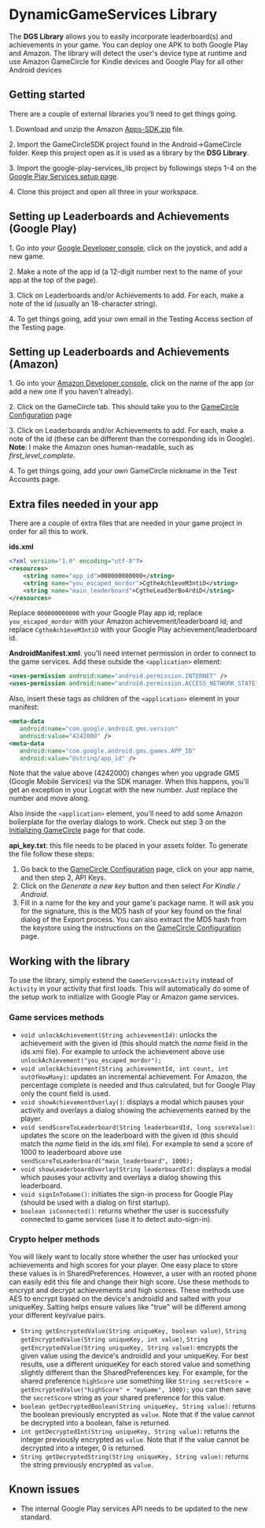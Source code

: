 # DynamicGameServices Library

The **DGS Library** allows you to easily incorporate leaderboard(s) and achievements in your game. You can deploy one APK to both Google Play and Amazon. The library will detect the user's device type at runtime and use Amazon GameCircle for Kindle devices and Google Play for all other Android devices

## Getting started

There are a couple of external libraries you'll need to get things going.

1\. Download and unzip the Amazon [Apps-SDK.zip](https://developer.amazon.com/public/resources/development-tools/sdk) file. 

2\. Import the GameCircleSDK project found in the Android-&gt;GameCircle folder. Keep this project open as it is used as a library by the **DSG Library**.

3\. Import the google-play-services_lib project by followings steps 1-4 on the [Google Play Services setup page](http://developer.android.com/google/play-services/setup.html#Install). 

4\. Clone this project and open all three in your workspace.

## Setting up Leaderboards and Achievements (Google Play)

1\. Go into your [Google Developer console](https://play.google.com/apps/publish/), click on the joystick, and add a new game. 

2\. Make a note of the app id (a 12-digit number next to the name of your app at the top of the page).

3\. Click on Leaderboards and/or Achievements to add. For each, make a note of the id (usually an 18-character string).

4\. To get things going, add your own email in the Testing Access section of the Testing page.

## Setting up Leaderboards and Achievements (Amazon)

1\. Go into your [Amazon Developer console](https://developer.amazon.com/home.html), click on the name of the app (or add a new one if you haven't already). 

2\. Click on the GameCircle tab. This should take you to the [GameCircle Configuration](https://developer.amazon.com/gc/cfg/index.html) page

3\. Click on Leaderboards and/or Achievements to add. For each, make a note of the id (these can be different than the corresponding ids in Google). **Note**: I make the Amazon ones human-readable, such as _first_level_complete_.

4\. To get things going, add your own GameCircle nickname in the Test Accounts page.

## Extra files needed in your app

There are a couple of extra files that are needed in your game project in order for all this to work.

**ids.xml**
```xml
<?xml version="1.0" encoding="utf-8"?>
<resources>
    <string name="app_id">000000000000</string>
    <string name="you_escaped_mordor">CgtheAch1eveM3ntiD</string>
    <string name="main_leaderboard">CgtheLead3erBo4rdiD</string>
</resources>
```
Replace `000000000000` with your Google Play app id; replace `you_escaped_mordor` with your Amazon achievement/leaderboard id; and replace `CgtheAch1eveM3ntiD` with your Google Play achievement/leaderboard id. 

**AndroidManifest.xml**: you'll need internet permission in order to connect to the game services. Add these outside the `<application>` element:
```xml
<uses-permission android:name="android.permission.INTERNET" />
<uses-permission android:name="android.permission.ACCESS_NETWORK_STATE" />
```

Also, insert these tags as children of the `<application>` element in your manifest: 
```xml
<meta-data
   android:name="com.google.android.gms.version"
   android:value="4242000" />
<meta-data
   android:name="com.google.android.gms.games.APP_ID"
   android:value="@string/app_id" />
```
Note that the value above (4242000) changes when you upgrade GMS (Google Mobile Services) via the SDK manager. When this happens, you'll get an exception in your Logcat with the new number. Just replace the number and move along.

Also inside the `<application>` element, you'll need to add some Amazon boilerplate for the overlay dialogs to work. Check out step 3 on the [Initializing GameCircle](https://developer.amazon.com/public/apis/engage/gamecircle/docs/initialize-android#Step%203.%20Update%20your%20AndroidManifest.xml%20File) page for that code.

**api_key.txt**: this file needs to be placed in your assets folder. To generate the file follow these steps:
  1. Go back to the [GameCircle Configuration](https://developer.amazon.com/gc/cfg/index.html) page, click on your app name, and then step 2, API Keys.
  2. Click on the _Generate a new key_ button and then select _For Kindle / Android_.
  3. Fill in a name for the key and your game's package name. It will ask you for the signature, this is the MD5 hash of your key found on the final dialog of the Export process. You can also extract the MD5 hash from the keystore using the instructions on the [GameCircle Configuration](https://developer.amazon.com/public/apis/engage/gamecircle/docs/create-a-gamecircle-configuration#Step%202:%20Generate%20API%20Keys) page.

## Working with the library

To use the library, simply extend the `GameServicesActivity` instead of `Activity` in your activity that first loads. This will automatically do some of the setup work to initialize with Google Play or Amazon game services.

### Game services methods

*   `void unlockAchievement(String achievementId)`: unlocks the achievement with the given id (this should match the _name_ field in the ids.xml file). For example to unlock the achievement above use `unlockAchievement("you_escaped_mordor");` 
*   `void unlockAchievement(String achievementId, int count, int outOfHowMany)`: updates an incremental achievement. For Amazon, the percentage complete is needed and thus calculated, but for Google Play only the count field is used.
*   `void showAchievementOverlay()`: displays a modal which pauses your activity and overlays a dialog showing the achievements earned by the player.
*   `void sendScoreToLeaderboard(String leaderboardId, long scoreValue)`: updates the score on the leaderboard with the given id (this should match the _name_ field in the ids.xml file). For example to send a score of 1000 to leaderboard above use `sendScoreToLeaderboard("main_leaderboard", 1000);`
*   `void showLeaderboardOverlay(String leaderboardId)`: displays a modal which pauses your activity and overlays a dialog showing this leaderboard.
*   `void signInToGame()`: initiates the sign-in process for Google Play (should be used with a dialog on first startup).
*   `boolean isConnected()`: returns whether the user is successfully connected to game services (use it to detect auto-sign-in).

### Crypto helper methods

You will likely want to locally store whether the user has unlocked your achievements and high scores for your player. One easy place to store these values is in SharedPreferences. However, a user with an rooted phone can easily edit this file and change their high score. Use these methods to encrypt and decrypt achievements and high scores. These methods use AES to encrypt based on the device's androidId and salted with your uniqueKey. Salting helps ensure values like "true" will be different among your different key/value pairs.

*   `String getEncryptedValue(String uniqueKey, boolean value)`, `String getEncryptedValue(String uniqueKey, int value)`, `String getEncryptedValue(String uniqueKey, String value)`: encrypts the given value using the device's androidId and your uniqueKey. For best results, use a different uniqueKey for each stored value and something slightly different than the SharedPreferences key. For example, for the shared preference `highScore` use something like `String secretScore = getEncryptedValue("highScore" + "myGame", 1000);` you can then save the `secretScore` string as your shared preference for this value.
*   `boolean getDecryptedBoolean(String uniqueKey, String value)`: returns the boolean previously encrypted as `value`. Note that if the value cannot be decrypted into a boolean, false is returned.
*   `int getDecryptedInt(String uniqueKey, String value)`: returns the integer previously encrypted as `value`. Note that if the value cannot be decrypted into a integer, 0 is returned.
*   `String getDecryptedString(String uniqueKey, String value)`: returns the string previously encrypted as `value`.

## Known issues

*   The internal Google Play services API needs to be updated to the new standard.

